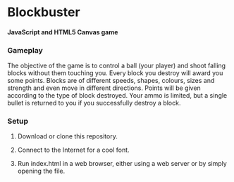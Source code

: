 # Blockbuster
#### JavaScript and HTML5 Canvas game

### Gameplay

The objective of the game is to control a ball (your player) and shoot falling blocks without them touching you. Every block you destroy will award you some points. Blocks are of different speeds, shapes, colours, sizes and strength and even move in different directions. Points will be given according to the type of block destroyed. Your ammo is limited, but a single bullet is returned to you if you successfully destroy a block.


### Setup 

1) Download or clone this repository.

2) Connect to the Internet for a cool font.

3) Run index.html in a web browser, either using a web server or by simply opening the file.

